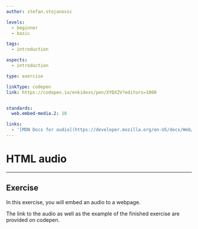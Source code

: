 ```yaml
---
author: stefan.stojanovic

levels:
  - beginner
  - basic

tags:
  - introduction

aspects:
  - introduction

type: exercise

linkType: codepen
link: https://codepen.io/enkidevs/pen/XYQXZV?editors=1000


standards:
  web.embed-media.2: 10

links:
  - '[MDN Docs for audio](https://developer.mozilla.org/en-US/docs/Web/HTML/Element/audio){website}'
---
```

# HTML audio
---

## Exercise
In this exercise, you will embed an audio to a webpage.

The link to the audio as well as the example of the finished exercise are provided on codepen.
